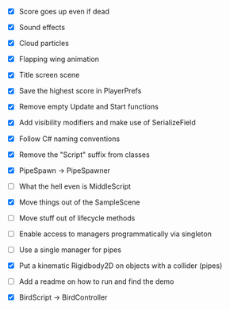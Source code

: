 - [x] Score goes up even if dead
- [x] Sound effects
- [x] Cloud particles
- [x] Flapping wing animation
- [x] Title screen scene
- [x] Save the highest score in PlayerPrefs

- [x] Remove empty Update and Start functions
- [x] Add visibility modifiers and make use of SerializeField
- [x] Follow C# naming conventions
- [x] Remove the "Script" suffix from classes
- [x] PipeSpawn -> PipeSpawner
- [ ] What the hell even is MiddleScript
- [x] Move things out of the SampleScene
- [ ] Move stuff out of lifecycle methods
- [ ] Enable access to managers programmatically via singleton
- [ ] Use a single manager for pipes
- [x] Put a kinematic Rigidbody2D on objects with a collider (pipes)

- [ ] Add a readme on how to run and find the demo
- [x] BirdScript -> BirdController
